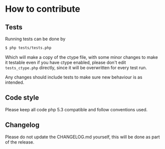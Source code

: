 # How to contribute

## Tests
Running tests can be done by
```bash
$ php tests/tests.php
```

Which will make a copy of the ctype file, with some minor changes to make it testable even if you have ctype enabled,
please don't edit `tests_ctype.php` directly, since it will be overwritten for every test run.

Any changes should include tests to make sure new behaviour is as intended.

## Code style
Please keep all code php 5.3 compatible and follow conventions used.

## Changelog
Please do not update the CHANGELOG.md yourself, this will be done as part of the release.
